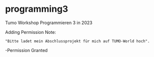 # programming3
Tumo Workshop Programmieren 3 in 2023

Adding Permission Note:

    "Bitte ladet mein Abschlussprojekt für mich auf TUMO-World hoch".

-Permission Granted

